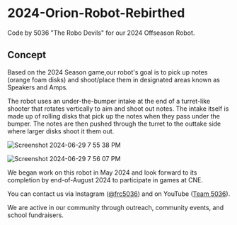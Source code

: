 # 2024-Orion-Robot-Rebirthed
Code by 5036 "The Robo Devils" for our 2024 Offseason Robot.

## Concept
Based on the 2024 Season game,our robot's goal is to pick up notes (orange foam disks) and shoot/place them in designated areas known as Speakers and Amps.

The robot uses an under-the-bumper intake at the end of a turret-like shooter that rotates vertically to aim and shoot out notes. The intake itself is made up of rolling disks that pick up the notes when they pass under the bumper. The notes are then pushed through the turret to the outtake side where larger disks shoot it them out.

![Screenshot 2024-06-29 7 55 38 PM](https://github.com/Alx424/2024-Orion-Robot-Rebirthed/assets/112178448/5ef4c65f-1988-4a68-9046-afd7c6f1fea2)

![Screenshot 2024-06-29 7 56 07 PM](https://github.com/Alx424/2024-Orion-Robot-Rebirthed/assets/112178448/f8639498-755d-4b00-a68b-b018e45e790f)

We began work on this robot in May 2024 and look forward to its completion by end-of-August 2024 to participate in games at CNE.

You can contact us via Instagram ([@frc5036](https://www.instagram.com/frc5036?utm_source=ig_web_button_share_sheet&igsh=ZDNlZDc0MzIxNw==)) and on YouTube ([Team 5036](https://www.youtube.com/@Team-dl9qf)). 

We are active in our community through outreach, community events, and school fundraisers.
